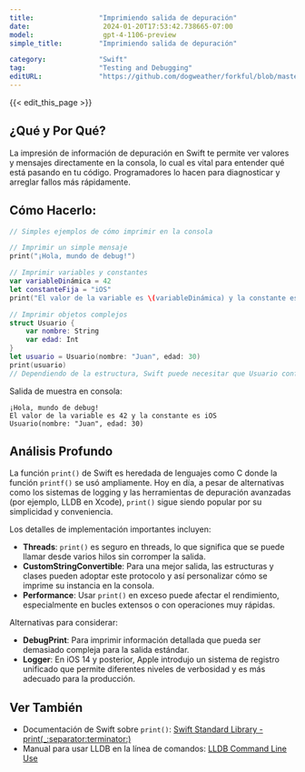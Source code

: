 ```yaml
---
title:                "Imprimiendo salida de depuración"
date:                  2024-01-20T17:53:42.738665-07:00
model:                 gpt-4-1106-preview
simple_title:         "Imprimiendo salida de depuración"

category:             "Swift"
tag:                  "Testing and Debugging"
editURL:              "https://github.com/dogweather/forkful/blob/master/content/es/swift/printing-debug-output.md"
---
```


{{< edit_this_page >}}

## ¿Qué y Por Qué?
La impresión de información de depuración en Swift te permite ver valores y mensajes directamente en la consola, lo cual es vital para entender qué está pasando en tu código. Programadores lo hacen para diagnosticar y arreglar fallos más rápidamente.

## Cómo Hacerlo:

```swift
// Simples ejemplos de cómo imprimir en la consola

// Imprimir un simple mensaje
print("¡Hola, mundo de debug!")

// Imprimir variables y constantes
var variableDinámica = 42
let constanteFija = "iOS"
print("El valor de la variable es \(variableDinámica) y la constante es \(constanteFija)")

// Imprimir objetos complejos
struct Usuario {
    var nombre: String
    var edad: Int
}
let usuario = Usuario(nombre: "Juan", edad: 30)
print(usuario)
// Dependiendo de la estructura, Swift puede necesitar que Usuario conforme a CustomStringConvertible
```

Salida de muestra en consola:
```
¡Hola, mundo de debug!
El valor de la variable es 42 y la constante es iOS
Usuario(nombre: "Juan", edad: 30)
```

## Análisis Profundo

La función `print()` de Swift es heredada de lenguajes como C donde la función `printf()` se usó ampliamente. Hoy en día, a pesar de alternativas como los sistemas de logging y las herramientas de depuración avanzadas (por ejemplo, LLDB en Xcode), `print()` sigue siendo popular por su simplicidad y conveniencia.

Los detalles de implementación importantes incluyen:
- **Threads**: `print()` es seguro en threads, lo que significa que se puede llamar desde varios hilos sin corromper la salida.
- **CustomStringConvertible**: Para una mejor salida, las estructuras y clases pueden adoptar este protocolo y así personalizar cómo se imprime su instancia en la consola.
- **Performance**: Usar `print()` en exceso puede afectar el rendimiento, especialmente en bucles extensos o con operaciones muy rápidas.

Alternativas para considerar:
- **DebugPrint**: Para imprimir información detallada que pueda ser demasiado compleja para la salida estándar.
- **Logger**: En iOS 14 y posterior, Apple introdujo un sistema de registro unificado que permite diferentes niveles de verbosidad y es más adecuado para la producción.

## Ver También

- Documentación de Swift sobre `print()`: [Swift Standard Library - print(_:separator:terminator:)](https://developer.apple.com/documentation/swift/1541053-print)
- Manual para usar LLDB en la línea de comandos: [LLDB Command Line Use](https://lldb.llvm.org/use/map.html)
